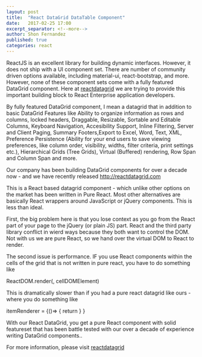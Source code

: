 ```yaml
---
layout: post
title:  "React DataGrid DataTable Component"
date:   2017-02-25 17:00
excerpt_separator: <!--more-->
author: Shon Fernandez
published: true
categories: react
---
```


ReactJS is an excellent library for building dynamic interfaces. However, it does not ship with a UI component set. 
There are number of community driven options available, including material-ui, react-bootstrap, and more. 
However, none of these component sets come with a fully featured DataGrid component. Here at [reactdatagrid](http://reactdatagrid.com) 
we are trying to provide this important building block to React Enterprise application developers.

<!--more-->

By fully featured DataGrid component, I mean a
datagrid that in addition to basic DataGrid Features like
Ability to organize information as rows and columns, locked headers, Draggable, Resizable, Sortable and Editable Columns,
Keyboard Navigation, Accesibility Support,  Inline Filtering,  Server and Client Paging,  Summary Footers,Export to Excel, Word, Text, XML,
Preference Persistence (Ability for your end users to save viewing preferences, like column order, visibility, widths, 
filter criteria, print settings etc.), Hierarchical Grids (Tree Grids), Virtual (Buffered) rendering, Row Span and Column Span and more.
 
Our company has been building DataGrid components for over a decade now - and we have recently released http://reactdatagrid.com
 
 This is a React based datagrid component - which unlike other options on the market has been written in Pure React.
 Most other alternatives are basically React wrappers around JavaScript or jQuery components. This is less than ideal. 
 
 First, the big problem here is that you lose context as you go from the React part of your page to the jQuery (or plain JS)
 part. React and the third party library conflict in wierd ways because they both want to control the DOM. Not with us 
 we are pure React, so we hand over the virtual DOM to React to render.
 
 The second issue is performance. IF you use React components within the cells of the grid that is not written in pure react,
 you have to do something like 
 
 ReactDOM.render(<YourComponent/>, cellDOMElement)
 
 This is dramatically slower than if you had a pure react datagrid like ours - where you do something like
 
 itemRenderer = {()=> { return <YourComponent/>} }
 
 With our React DataGrid, you get a pure React component with solid featureset that has been battle
 tested with our over a decade of experience writing DataGrid components..
 
 For more information, please visit [reactdatagrid](http://reactdatagrid.com) 
 
 
                           
